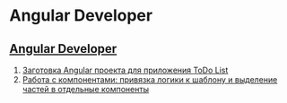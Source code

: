 # Angular Developer

## [Angular Developer](https://otus.ru/lessons/angular-developer/)

1. [Заготовка Angular проекта для приложения ToDo List](doc/HW1.md)
2. [ Работа с компонентами: привязка логики к шаблону и выделение частей в отдельные компоненты](doc/HW2.md)
